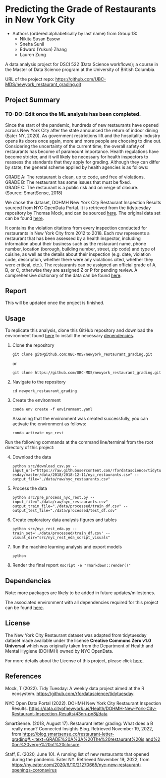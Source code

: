 # Predicting the Grade of Restaurants in New York City

- Authors (ordered alphabetically by last name) from Group 18:
    - Nikita Susan Easow
    - Sneha Sunil
    - Edward (Yukun) Zhang
    - Lauren Zung

A data analysis project for DSCI 522 (Data Science workflows); a
course in the Master of Data Science program at the University of
British Columbia.

URL of the project repo: https://github.com/UBC-MDS/newyork_restaurant_grading.git

## Project Summary
### **TO-DO:** Edit once the ML analysis has been completed.

Since the start of the pandemic, hundreds of new restaurants have opened across New York City after the state announced the return of indoor dining (Eater NY, 2020). As government restrictions lift and the hospitality industry opens its doors once again, more and more people are choosing to dine out. Considering the uncertainty of the current time, the overall safety of restaurants has become of paramount importance. Health regulations have become stricter, and it will likely be necessary for health inspectors to reassess the standards that they apply for grading. Although they can differ by state, the general scheme applied by health agencies is as follows:

>>>
GRADE A: The restaurant is clean, up to code, and free of violations.
<br/>
GRADE B: The restaurant has some issues that must be fixed.
<br/>
GRADE C: The restaurant is a public risk and on verge of closure.
<br/>
(Source: SmartSense, 2018)
>>>
  
We chose the dataset, DOHMH New York City Restaurant Inspection Results sourced from 
NYC OpenData Portal. It is retrieved from the tidytuesday repository by Thomas Mock, 
and can be sourced [here](https://github.com/rfordatascience/tidytuesday/tree/master/data/2018/2018-12-1.).
The original data set can be found [here](https://data.cityofnewyork.us/Health/DOHMH-New-York-City-Restaurant-Inspection-Results/43nn-pn8j/data).

It contains the violation citations from every inspection conducted for restaurants in New York City from 2012 to 2018. Each row represents a restaurant that has been assessed by a health inspector, including information about their business such as the restaurant name, phone number, location (borough, building number, street, zip code) and type of cuisine, as well as the details about their inspection (e.g. date, violation code, description, whether there were any violations cited, whether they were critical, etc.). The restaurants can be assigned an official grade of A, B, or C, otherwise they are assigned Z or P for pending review. A comprehensive dictionary of the data can be found [here](https://github.com/rfordatascience/tidytuesday/tree/master/data/2018/2018-12-11#data-dictionary).

## Report

This will be updated once the project is finished.

## Usage

To replicate this analysis, clone this GitHub repository and download the environment found [here](https://github.com/UBC-MDS/newyork_restaurant_grading/blob/main/environment.yaml) to install the necessary [dependencies](#dependencies).

1. Clone the repository
    ```
    git clone git@github.com:UBC-MDS/newyork_restaurant_grading.git
    ```
    
    or
    
    ```
    git clone https://github.com/UBC-MDS/newyork_restaurant_grading.git
    ```

2. Navigate to the repository

    ```
    cd newyork_restaurant_grading
    ```

3. Create the environment

    ```conda env create -f environment.yaml```

    Assuming that the environment was created successfully, you can activate the environment as follows:

    ```conda activate nyc_rest```

Run the following commands at the command line/terminal from the root directory of this project:

4. Download the data

    ```python src/download_csv.py --input_url="https://raw.githubusercontent.com/rfordatascience/tidytuesday/master/data/2018/2018-12-11/nyc_restaurants.csv" --output_file="./data/raw/nyc_restaurants.csv"```

4. Process the data

    ```python src/pre_process_nyc_rest.py --input_file="./data/raw/nyc_restaurants.csv" --output_train_file="./data/processed/train_df.csv" --output_test_file="./data/processed/test_df.csv"```

5. Create exploratory data analysis figures and tables

    ```python src/nyc_rest_eda.py --train_set='./data/processed/train_df.csv' --visual_dir="src/nyc_rest_eda_script_visuals"```

6. Run the machine learning analysis and export models

    ```python```

7. Render the final report
    ```Rscript -e "rmarkdown::render()"```

## Dependencies

Note: more packages are likely to be added in future updates/milestones.

The associated environment with all dependencies required for this project can be found [here](https://github.com/UBC-MDS/newyork_restaurant_grading/blob/main/environment.yaml).


## License

The New York City Restaurant dataset was adapted from tidytuesday dataset
made available under the license **Creative Commons Zero v1.0 Universal** 
which was originally taken from the Department of Health and Mental Hygiene (DOHMH)
owned by NYC OpenData.

For more details about the License of this project, please click [here](https://github.com/UBC-MDS/newyork_restaurant_grading/blob/main/LICENSE).

## References

<div id="refs" class="references hanging-indent">

<div id="ref-Mock2022">

Mock, T (2022). Tidy Tuesday: A weekly data project aimed at the R ecosystem. https://github.com/rfordatascience/tidytuesday.

</div>

<div id="ref-NYCOpen">

NYC Open Data Portal (2022). DOHMH New York City Restaurant Inspection Results.
https://data.cityofnewyork.us/Health/DOHMH-New-York-City-Restaurant-Inspection-Results/43nn-pn8j/data

</div>
    
<div id="ref-SmartSense">
    
SmartSense. (2018, August 17). Restaurant letter grading: What does a B really mean? Connected Insights Blog. Retrieved November 19, 2022, from https://blog.smartsense.co/restaurant-letter-grading#:~:text=GRADE%20A%3A%20The%20restaurant%20is,and%20on%20verge%20of%20closure. 

</div>
    
<div id="ref-EaterNY">
    
Staff, E. (2020, June 10). A running list of new restaurants that opened during the pandemic. Eater NY. Retrieved November 19, 2022, from https://ny.eater.com/2020/6/10/21270665/nyc-new-restaurant-openings-coronavirus 

</div>
    
</div>

